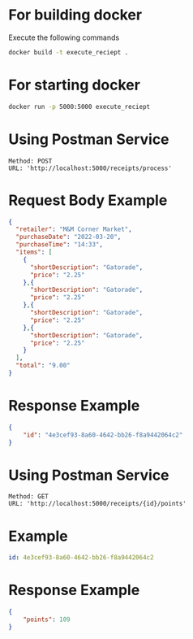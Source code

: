 # For building docker
Execute the following commands
```cmd command
docker build -t execute_reciept .
```
# For starting docker 
```cmd command
docker run -p 5000:5000 execute_reciept
```
# Using Postman Service
```
Method: POST 
URL: 'http://localhost:5000/receipts/process'
```
# Request Body Example
```json
{
  "retailer": "M&M Corner Market",
  "purchaseDate": "2022-03-20",
  "purchaseTime": "14:33",
  "items": [
    {
      "shortDescription": "Gatorade",
      "price": "2.25"
    },{
      "shortDescription": "Gatorade",
      "price": "2.25"
    },{
      "shortDescription": "Gatorade",
      "price": "2.25"
    },{
      "shortDescription": "Gatorade",
      "price": "2.25"
    }
  ],
  "total": "9.00"
}
```
# Response Example
```json
{
    "id": "4e3cef93-8a60-4642-bb26-f8a9442064c2"
}
```
# Using Postman Service
```
Method: GET 
URL: 'http://localhost:5000/receipts/{id}/points'
```
# Example
```yaml
id: 4e3cef93-8a60-4642-bb26-f8a9442064c2 
```
# Response Example
```json
{
    "points": 109
}
```
